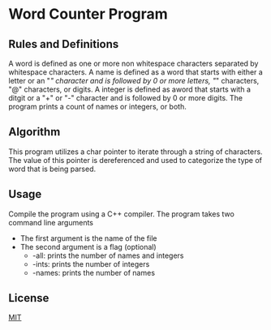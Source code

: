 # Word Counter Program

## Rules and Definitions
A word is defined as one or more non whitespace characters separated by whitespace characters. 
A name is defined as a word that starts with either a letter or an "_" character and is followed by 0 or more letters, "_" characters, "@" characters, or digits.
A integer is defined as aword that starts with a ditgit or a "+" or "-" character and is followed by 0 or more digits. 
The program prints a count of names or integers, or both.

## Algorithm
This program utilizes a char pointer to iterate through a string of characters. The value of this pointer is dereferenced and used to categorize the type of word that is being parsed. 

## Usage

Compile the program using a C++ compiler.
The program takes two command line arguments
* The first argument is the name of the file
* The second argument is a flag (optional)
  * -all: prints the number of names and integers
  * -ints: prints the number of integers
  * -names: prints the number of names

## License
[MIT](https://choosealicense.com/licenses/mit/)
